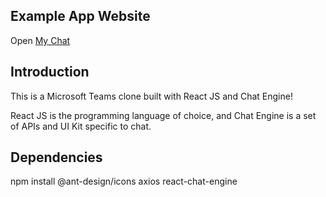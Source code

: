 ## Example App Website

Open [My Chat](https://chat-app-laimono.netlify.app/)


## Introduction

This is a Microsoft Teams clone built with React JS and Chat Engine!

React JS is the programming language of choice, and Chat Engine is a set of APIs and UI Kit specific to chat.

## Dependencies

npm install
@ant-design/icons
axios
react-chat-engine
